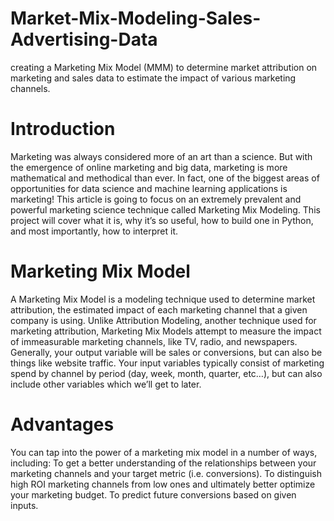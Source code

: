# Market-Mix-Modeling-Sales-Advertising-Data
creating a Marketing Mix Model (MMM) to determine market attribution on marketing and sales data to estimate the impact of various marketing channels.


# Introduction
Marketing was always considered more of an art than a science. But with the emergence of online marketing and big data, marketing is more mathematical and methodical than ever. In fact, one of the biggest areas of opportunities for data science and machine learning applications is marketing!
This article is going to focus on an extremely prevalent and powerful marketing science technique called Marketing Mix Modeling. This project will cover what it is, why it’s so useful, how to build one in Python, and most importantly, how to interpret it.

# Marketing Mix Model
A Marketing Mix Model is a modeling technique used to determine market attribution, the estimated impact of each marketing channel that a given company is using.
Unlike Attribution Modeling, another technique used for marketing attribution, Marketing Mix Models attempt to measure the impact of immeasurable marketing channels, like TV, radio, and newspapers.
Generally, your output variable will be sales or conversions, but can also be things like website traffic. Your input variables typically consist of marketing spend by channel by period (day, week, month, quarter, etc…), but can also include other variables which we’ll get to later.

# Advantages
You can tap into the power of a marketing mix model in a number of ways, including:
To get a better understanding of the relationships between your marketing channels and your target metric (i.e. conversions).
To distinguish high ROI marketing channels from low ones and ultimately better optimize your marketing budget.
To predict future conversions based on given inputs.
